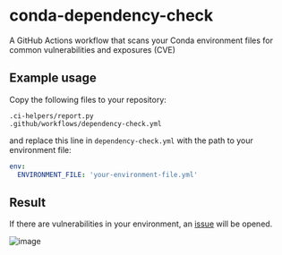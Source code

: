 # conda-dependency-check
A GitHub Actions workflow that scans your Conda environment files for common vulnerabilities and exposures (CVE)

## Example usage
Copy the following files to your repository:

```
.ci-helpers/report.py
.github/workflows/dependency-check.yml
```

and replace this line in `dependency-check.yml` with the path to your environment file:

```yaml
env:
  ENVIRONMENT_FILE: 'your-environment-file.yml'
```

## Result

If there are vulnerabilities in your environment, an [issue](https://github.com/epassaro/conda-dependency-check/issues/1) will be opened.

![image](https://github.com/epassaro/conda-dependency-check/assets/22769314/d161c0fd-56a6-4a89-a1f9-994e02699b74)
